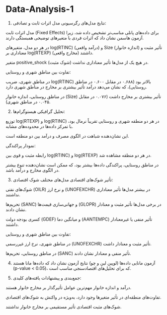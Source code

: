 # Data-Analysis-1

1. نتایج مدل‌های رگرسیونی
مدل اثرات ثابت و تصادفی:

مدل اثرات ثابت (Fixed Effects) برای داده‌های پانلی مناسب‌تر تشخیص داده شد، زیرا آزمون هاسمن نشان داد که اثرات فردی با متغیرهای توضیحی همبستگی دارند.

در هر دو مدل، متغیرهای log(RTINC) (درآمد واقعی) و Size (اندازه خانوار) تأثیر مثبت و معناداری بر log(RTEXP) (مخارج واقعی) داشتند.

متغیر positive_shock (شوک مثبت) در هیچ یک از مدل‌ها تأثیر معناداری نداشت.

تفاوت بین مناطق شهری و روستایی:

در مناطق شهری، ضریب log(RTINC) بالاتر بود (۰.۶۸۸ در مقابل ۰.۶۰۰ در مناطق روستایی)، که نشان می‌دهد درآمد تأثیر بیشتری بر مخارج در مناطق شهری دارد.

در مناطق روستایی، اندازه خانوار (Size) تأثیر بیشتری بر مخارج داشت (۰.۰۷۶ در مقابل ۰.۰۴۵ در مناطق شهری).



2. تحلیل گرافیکی
هیستوگرام‌ها:

توزیع log(RTEXP) و log(RTINC) در هر دو منطقه شهری و روستایی تقریباً نرمال بود، با تمرکز داده‌ها در محدوده‌های مشابه.

این نشان‌دهنده شباهت در الگوی مصرف و درآمد بین دو منطقه است.

نمودار پراکندگی:

رابطه مثبت و قوی بین log(RTINC) و log(RTEXP) در هر دو منطقه مشاهده شد.

در مناطق روستایی، پراکندگی داده‌ها بیشتر بود، که ممکن است نشان‌دهنده تنوع بیشتر در الگوی مخارج و درآمد باشد.



3. تأثیر شوک‌های اقتصادی
مدل‌های مختلف شوک اقتصادی:

شوک‌های نفتی (OILR) و نرخ ارز (UNOFEXCHR) در بیشتر مدل‌ها تأثیر معناداری نداشتند.

تحریم‌ها (SANC) و جهانی‌سازی قیمت‌ها (GLOPR) در برخی مدل‌ها تأثیر مثبت و معنادار نشان دادند.

کسری بودجه دولت (GDEF) و میانگین دما (AANTEMPC) تأثیر منفی یا غیرمعنادار داشتند.

تفاوت بین مناطق شهری و روستایی:

در مناطق شهری، نرخ ارز غیررسمی (UNOFEXCHR) تأثیر مثبت و معنادار داشت.

در مناطق روستایی، تحریم‌ها (SANC) تأثیر منفی و معنادار نشان دادند.



4. آزمون مانایی داده‌ها (لوپین لین و چو)
نتایج آزمون نشان داد که داده‌ها مانا هستند (p-value < 0.05)، که برای تحلیل‌های اقتصادسنجی مناسب است.



5. جمع‌بندی و پیشنهادات
یافته‌های کلیدی:

درآمد و اندازه خانوار مهم‌ترین عوامل تأثیرگذار بر مخارج خانوار هستند.

تفاوت‌های منطقه‌ای در تأثیر متغیرها وجود دارد، به‌ویژه در واکنش به شوک‌های اقتصادی.

شوک‌های مثبت اقتصادی تأثیر مستقیمی بر مخارج خانوار نداشتند.

